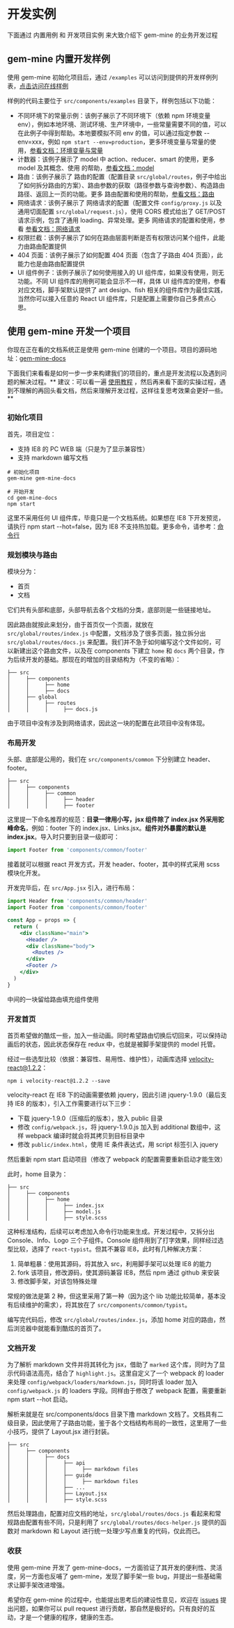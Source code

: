 # 开发实例

下面通过 内置用例 和 开发项目实例 来大致介绍下 gem-mine 的业务开发过程

## gem-mine 内置开发样例

使用 gem-mine 初始化项目后，通过 `/examples` 可以访问到提供的开发样例列表，<a href="#/examples">点击访问在线样例</a>

样例的代码主要位于 `src/components/examples` 目录下，样例包括以下功能：

* 不同环境下的常量示例：该例子展示了不同环境下（依赖 npm 环境变量 env），例如本地环境、测试环境、生产环境中，一些常量需要不同的值，可以在此例子中得到帮助。本地要模拟不同 env 的值，可以通过指定参数 --env=xxx，例如 `npm start --env=production`，更多环境变量与常量的使用，<a href="#/docs/api/constant">参看文档：环境变量与常量</a>
* 计数器：该例子展示了 model 中 action、reducer、smart 的使用，更多 model 及其概念、使用 的帮助，<a href="#/docs/api/model">参看文档：model</a>
* 路由：该例子展示了 路由的配置（配置目录 `src/global/routes`，例子中给出了如何拆分路由的方案）、路由参数的获取（路径参数与查询参数）、构造路由路径、返回上一页的功能。更多 路由配置和使用的帮助，<a href="#/docs/api/router">参看文档：路由</a>
* 网络请求：该例子展示了 网络请求的配置（配置文件 `config/proxy.js` 以及 通用切面配置 `src/global/request.js`），使用 CORS 模式给出了 GET/POST 请求示例，包含了通用 loading、异常处理。更多 网络请求的配置和使用，参看 <a href="#/docs/api/request">参看文档：网络请求</a>
* 权限拦截：该例子展示了如何在路由层面判断是否有权限访问某个组件，此能力由路由配置提供
* 404 页面：该例子展示了如何配置 404 页面（包含了子路由 404 页面），此能力也是由路由配置提供
* UI 组件例子：该例子展示了如何使用接入的 UI 组件库，如果没有使用，则无功能。不同 UI 组件库的用例可能会显示不一样，具体 UI 组件库的使用，参看对应文档，脚手架默认提供了 ant design、fish 相关的组件库作为最佳实践，当然你可以接入任意的 React UI 组件库，只是配置上需要你自己多费点心思。

## 使用 gem-mine 开发一个项目

<span class="red">你现在正在看的文档系统正是使用 gem-mine 创建的一个项目</span>。项目的源码地址：<a href="http://github.com/gem-mine/gem-mine-docs" target="_blank">gem-mine-docs</a>

下面我们来看看是如何一步一步来构建我们的项目的，重点是开发流程以及遇到问题的解决过程。** 建议：可以看一遍 <a href="#/docs/api">使用教程</a> ，然后再来看下面的实操过程，遇到不理解的再回头看文档，然后来理解开发过程，这样往复思考效果会更好一些。**

### 初始化项目

首先，项目定位：

* 支持 IE8 的 PC WEB 端（只是为了显示兼容性）
* 支持 markdown 编写文档

```shell
# 初始化项目
gem-mine gem-mine-docs

# 开始开发
cd gem-mine-docs
npm start
```

这里不采用任何 UI 组件库，毕竟只是一个文档系统。如果想在 IE8 下开发预览，请执行 npm start --hot=false，因为 IE8 不支持热加载。更多命令，请参考：<a href="#/docs/api/command">命令行</a>

### 规划模块与路由

模块分为：

* 首页
* 文档

它们共有头部和底部，头部导航去各个文档的分类，底部则是一些链接地址。

因此路由就按此来划分，由于首页仅一个页面，就放在 `src/global/routes/index.js` 中配置，文档涉及了很多页面，独立拆分出 `src/global/routes/docs.js` 来配置。我们并不急于如何编写这个文件如何，可以新建出这个路由文件，以及在 components 下建立 `home` 和 `docs` 两个目录，作为后续开发的基础。那现在的增加的目录结构为（不变的省略）：

```text
├── src
│     ├── components
│     │     ├── home
│     │     ├── docs
│     ├── global
│     │     ├── routes
│     │     │     ├── docs.js
```

由于项目中没有涉及到网络请求，因此这一块的配置在此项目中没有体现。

### 布局开发

头部、底部是公用的，我们在 `src/components/common` 下分别建立 header、footer。

```text
├── src
│     ├── components
│     │     ├── common
│     │     │     ├── header
│     │     │     ├── footer
```

这里提一下命名推荐的规范：**目录一律用小写，jsx 组件除了 index.jsx 外采用驼峰命名**，例如：footer 下的 index.jsx、Links.jsx。**组件对外暴露的默认是 index.jsx**。导入时只要到目录一级即可：

```jsx
import Footer from 'components/common/footer'
```

接着就可以根据 react 开发方式，开发 header、footer，其中的样式采用 scss 模块化开发。

开发完毕后，在 `src/App.jsx` 引入，进行布局：

```jsx
import Header from 'components/common/header'
import Footer from 'components/common/footer'

const App = props => {
  return (
    <div className="main">
      <Header />
      <div className="body">
        <Routes />
      </div>
      <Footer />
    </div>
  )
}
```

中间的一块留给路由填充组件使用

### 开发首页

首页希望做的酷炫一些，加入一些动画。同时希望路由切换后切回来，可以保持动画后的状态，因此状态保存在 redux 中，也就是被脚手架提供的 model 托管。

经过一些选型比较（依据：兼容性、易用性、维护性），动画库选择 <a href="https://github.com/google-fabric/velocity-react" target="_blank">velocity-react@1.2.2</a>：

```shell
npm i velocity-react@1.2.2 --save
```

velocity-react 在 IE8 下的动画需要依赖 jquery，因此引进 jquery-1.9.0（最后支持 IE8 的版本），引入工作需要进行以下三步：

* 下载 jquery-1.9.0（压缩后的版本），放入 public 目录
* 修改 `config/webpack.js`，将 jquery-1.9.0.js 加入到 additional 数组中，这样 webpack 编译时就会将其拷贝到目标目录中
* 修改 `public/index.html`，使用 IE 条件表达式，用 script 标签引入 jquery

然后重新 npm start 启动项目（修改了 webpack 的配置需要重新启动才能生效）

此时，home 目录为：

```text
├── src
│     ├── components
│     │     ├── home
│     │     │     ├── index.jsx
│     │     │     ├── model.js
│     │     │     ├── style.scss
```

这种标准结构，后续可以考虑加入命令行功能来生成。开发过程中，又拆分出 Console、Info、Logo 三个子组件。Console 组件用到了打字效果，同样经过选型比较，选择了 `react-typist`。但其不兼容 IE8，此时有几种解决方案：

1. 简单粗暴：使用其源码，将其放入 src，利用脚手架可以处理 IE8 的能力
2. fork 该项目，修改源码，使其源码兼容 IE8，然后 npm 通过 github 来安装
3. 修改脚手架，对该包特殊处理

常规的做法是第 2 种，但这里采用了第一种（因为这个 lib 功能比较简单，基本没有后续维护的需求），将其放在了 `src/components/common/typist`。

编写完代码后，修改 `src/global/routes/index.js`，添加 home 对应的路由，然后浏览器中就能看到酷炫的首页了。

### 文档开发

为了解析 markdown 文件并将其转化为 jsx，借助了 `marked` 这个库，同时为了显示代码语法高亮，结合了 `highlight.js`。这里自定义了一个 webpack 的 loader 来处理 `config/webpack/loaders/markdown.js`，同时将该 loader 加入 `config/webpack.js` 的 loaders 字段。同样由于修改了 webpack 配置，需要重新 npm start --hot 启动。

解析来就是在 src/components/docs 目录下撸 markdown 文档了。文档具有二级目录，因此使用了子路由功能，鉴于各个文档结构布局的一致性，这里用了一些小技巧，提供了 Layout.jsx 进行封装。

```text
├── src
│     ├── components
│     │     ├── docs
│     │     │     ├── api
│     │     │     │     ├── markdown files
│     │     │     ├── guide
│     │     │     │     ├── markdown files
│     │     │     ├── ...
│     │     │     ├── Layout.jsx
│     │     │     ├── style.scss
```

然后处理路由，配置对应文档的地址，`src/global/routes/docs.js` 看起来和常规路由配置有些不同，只是利用了 `src/global/routes/docs-helper.js` 提供的函数对 markdown 和 Layout 进行统一处理少写点重复的代码，仅此而已。

### 收获

使用 gem-mine 开发了 gem-mine-docs，一方面验证了其开发的便利性、灵活度，另一方面也反哺了 gem-mine，发现了脚手架一些 bug，并提出一些基础需求让脚手架改进增强。

希望你在 gem-mine 的过程中，也能提出思考后的建设性意见，欢迎在 <a href="https://github.com/gem-mine/gem-mine/issues" target="_blank"> issues</a> 提出问题，如果你可以 pull request 进行贡献，那自然是极好的。只有良好的互动，才是一个健康的程序，健康的生态。
